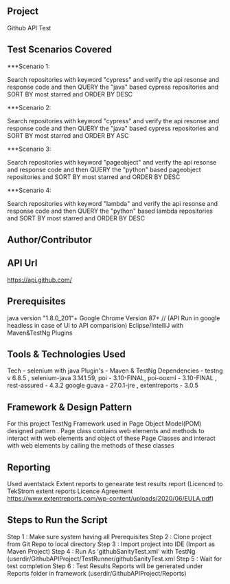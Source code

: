 
Project
-------
Github API Test

Test Scenarios Covered
----------------------
***Scenario 1:

Search repositories with keyword "cypress" and verify the api resonse and response code
and then QUERY the "java" based cypress repositories and SORT BY most starred and ORDER BY DESC

***Scenario 2:

Search repositories with keyword "cypress" and verify the api resonse and response code
and then QUERY the "java" based cypress repositories and SORT BY most starred and ORDER BY ASC

***Scenario 3:

Search repositories with keyword "pageobject" and verify the api resonse and response code
and then QUERY the "python" based pageobject repositories and SORT BY most starred and ORDER BY DESC

***Scenario 4:

Search repositories with keyword "lambda" and verify the api resonse and response code
and then QUERY the "python"  based lambda repositories and SORT BY most starred and ORDER BY DESC

Author/Contributor
------------------


API Url
---------------
https://api.github.com/

 
Prerequisites
-------------
java version "1.8.0_201"+
Google Chrome Version 87+ // (API Run in google headless in case of UI to API comparision)
Eclipse/IntelliJ with Maven&TestNg Plugins


Tools & Technologies Used 
--------------------------
Tech - selenium with java 
Plugin's - Maven & TestNg
Dependencies - testng v 6.8.5 , selenium-java 3.141.59, poi - 3.10-FINAL, poi-ooxml - 3.10-FINAL , rest-assured - 4.3.2
google guava - 27.0.1-jre , extentreports - 3.0.5


Framework  & Design Pattern
---------------------------
For this project TestNg Framework used in Page Object Model(POM) designed pattern . Page class contains web elements 
and methods to interact with web elements and object of these Page Classes and interact with web elements by calling the methods of these classes

Reporting
---------
Used aventstack Extent reports to genearate test results report (Licenced to TekStrom extent reports
Licence Agreement https://www.extentreports.com/wp-content/uploads/2020/06/EULA.pdf)


Steps to Run the Script 
-----------------------
Step 1 : Make sure system having all Prerequisites
Step 2 : Clone project from Git Repo to local directory
Step 3 : Import project into IDE (Import as Maven Project)
Step 4 : Run As 'githubSanityTest.xml' with TestNg (userdir/GithubAPIProject/TestRunner/githubSanityTest.xml
Step 5 : Wait for test completion
Step 6 : Test Results Reports will be generated under Reports folder in framework (userdir/GithubAPIProject/Reports)